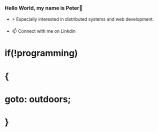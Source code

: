 ### Hello World, my name is Peter👋

- ⚡  Especially interested in distributed systems and web development.


- 📫 Connect with me on Linkdin

# if(!programming)
# {
#    goto: outdoors;
# }

<!--
**pmh-3/pmh-3** is a ✨ _special_ ✨ repository because its `README.md` (this file) appears on your GitHub profile.

Here are some ideas to get you started:


-->
